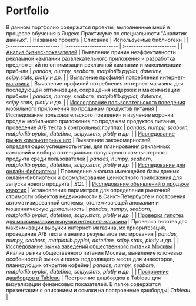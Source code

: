 # Portfolio
В данном портфолио содержатся проекты, выполненные мной в процессе обучения в Яндекс.Практикуме по специальности "Аналитик данных".
| Название проекта | Описание | Используемые библиотеки | 
| :---------------------- | :---------------------- | :---------------------- |
| [Анализ бизнес-показателей](analysis_of_business_indicators) | Выявление причин неэффективности рекламной кампании развлекательного приложения и разработка предложений по оптимизации рекламной кампании и максимизации прибыли | *pandas, numpy, seaborn, matplotlib.pyplot, datetime, scipy.stats, plotly и др.* |
| [Выявление профилей потребления интернет-магазина](identification_of_online_store_consumption_profiles) | Выявление профилей потребления интернет-магазина для последующей оптимизации, сокращения издержек и максимизации прибыли | *pandas, numpy, seaborn, matplotlib.pyplot, datetime, scipy.stats, plotly и др.* |
| [Исследование пользовательского поведения мобильного приложения по продажам продуктов питания](analysis_of_users_behavior_on_food_markets) | Исследование пользовательского поведения и изучение воронки продаж мобильного приложения по продажам продуктов питания, проведение А/В теста в контрольных группах | *pandas, numpy, seaborn, matplotlib.pyplot, datetime, scipy.stats, plotly и др.* |
| [Исследование рынка компьютерных игр](analysis_of_PC_games_market) | Выявление закономерностей, определяющих успешность игры, для планирования рекламных кампаний и выбора потенциально популярного компьютерного продукта среди пользователей | *pandas, numpy, seaborn, matplotlib.pyplot, datetime, scipy.stats, plotly и др.* |
| [Исследование для онлайн-библиотеки](analysis_for_online_library) | Проведение анализа имеющейся базы данных онлайн-библиотеки и формулирование ценностного приложения для запуска нового продукта | *SQL* |
| [Исследование объявлений о продаже квартир](analysis_of_advertisements_of_apatments_sales) | Установление параметров для определения рыночной стоимости объектов недвижимости в Санкт-Петербурге и построения автоматизированной системы, отслеживающей аномалии и мошенническую деятельность | *pandas, numpy, seaborn, matplotlib.pyplot, datetime, scipy.stats, plotly и др.* |
| [Проверка гипотез для максимизации выручки интернет-магазина](hypothesis_check_for_revenue_maximization) | Проверка гипотез для максимизации выручки интернет-магазина, их приоритезация, проведение А/В теста и анализ результатов тестирования | *pandas, numpy, seaborn, matplotlib.pyplot, datetime, scipy.stats, plotly и др.* |
| [Исследование рынка заведений общественного питания Москвы](analysis_of_Moscow_catering_market) | Анализ рынка общественного питания Москвы, выявление ключевых особенностей рынка и поиск подходящего места для инвесторов, планирующих открытие кофейни| *pandas, numpy, seaborn, matplotlib.pyplot, datetime, scipy.stats, plotly и др.* |
| [ Построение дашбордов в Tableau](dashboards_in_Tableau) | Построение дашбордов в Tableau для визуализации финансовых показателей. В папке содержатся презентации с описанием и ссылки на построенные дашборды| *Tableau* |
